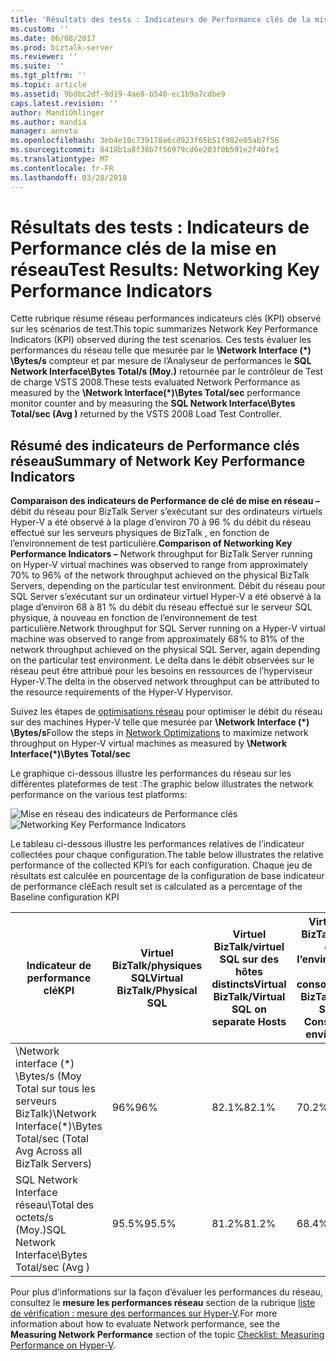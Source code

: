 ```yaml
---
title: 'Résultats des tests : Indicateurs de Performance clés de la mise en réseau | Documents Microsoft'
ms.custom: ''
ms.date: 06/08/2017
ms.prod: biztalk-server
ms.reviewer: ''
ms.suite: ''
ms.tgt_pltfrm: ''
ms.topic: article
ms.assetid: 9bdbc2df-9d19-4ae8-b540-ec1b9a7cdbe9
caps.latest.revision: ''
author: MandiOhlinger
ms.author: mandia
manager: anneta
ms.openlocfilehash: 3eb4e10c739178e6cd923f65b51f982e05ab7f56
ms.sourcegitcommit: 8418b1a8f38b7f56979cd6e203f0b591e2f40fe1
ms.translationtype: MT
ms.contentlocale: fr-FR
ms.lasthandoff: 03/28/2018
---
```

# <a name="test-results-networking-key-performance-indicators"></a><span data-ttu-id="1e12a-102">Résultats des tests : Indicateurs de Performance clés de la mise en réseau</span><span class="sxs-lookup"><span data-stu-id="1e12a-102">Test Results: Networking Key Performance Indicators</span></span>
<span data-ttu-id="1e12a-103">Cette rubrique résume réseau performances indicateurs clés (KPI) observé sur les scénarios de test.</span><span class="sxs-lookup"><span data-stu-id="1e12a-103">This topic summarizes Network Key Performance Indicators (KPI) observed during the test scenarios.</span></span> <span data-ttu-id="1e12a-104">Ces tests évaluer les performances du réseau telle que mesurée par le **\Network Interface (\*) \Bytes/s** compteur et par mesure de l’Analyseur de performances le **SQL Network Interface\Bytes Total/s (Moy.)**  retournée par le contrôleur de Test de charge VSTS 2008.</span><span class="sxs-lookup"><span data-stu-id="1e12a-104">These tests evaluated Network Performance as measured by the **\Network Interface(\*)\Bytes Total/sec** performance monitor counter and by measuring the **SQL Network Interface\Bytes Total/sec (Avg )** returned by the VSTS 2008 Load Test Controller.</span></span>  
  
## <a name="summary-of-network-key-performance-indicators"></a><span data-ttu-id="1e12a-105">Résumé des indicateurs de Performance clés réseau</span><span class="sxs-lookup"><span data-stu-id="1e12a-105">Summary of Network Key Performance Indicators</span></span>  
 <span data-ttu-id="1e12a-106">**Comparaison des indicateurs de Performance de clé de mise en réseau –** débit du réseau pour BizTalk Server s’exécutant sur des ordinateurs virtuels Hyper-V a été observé à la plage d’environ 70 à 96 % du débit du réseau effectué sur les serveurs physiques de BizTalk , en fonction de l’environnement de test particulière.</span><span class="sxs-lookup"><span data-stu-id="1e12a-106">**Comparison of Networking Key Performance Indicators –** Network throughput for BizTalk Server running on Hyper-V virtual machines was observed to range from approximately 70% to 96% of the network throughput achieved on the physical BizTalk Servers, depending on the particular test environment.</span></span> <span data-ttu-id="1e12a-107">Débit du réseau pour SQL Server s’exécutant sur un ordinateur virtuel Hyper-V a été observé à la plage d’environ 68 à 81 % du débit du réseau effectué sur le serveur SQL physique, à nouveau en fonction de l’environnement de test particulière.</span><span class="sxs-lookup"><span data-stu-id="1e12a-107">Network throughput for SQL Server running on a Hyper-V virtual machine was observed to range from approximately 68% to 81% of the network throughput achieved on the physical SQL Server, again depending on the particular test environment.</span></span> <span data-ttu-id="1e12a-108">Le delta dans le débit observées sur le réseau peut être attribué pour les besoins en ressources de l’hyperviseur Hyper-V.</span><span class="sxs-lookup"><span data-stu-id="1e12a-108">The delta in the observed network throughput can be attributed to the resource requirements of the Hyper-V Hypervisor.</span></span>  
  
 <span data-ttu-id="1e12a-109">Suivez les étapes de [optimisations réseau](../technical-guides/network-optimizations.md) pour optimiser le débit du réseau sur des machines Hyper-V telle que mesurée par **\Network Interface (\*) \Bytes/s**</span><span class="sxs-lookup"><span data-stu-id="1e12a-109">Follow the steps in [Network Optimizations](../technical-guides/network-optimizations.md) to maximize network throughput on Hyper-V virtual machines as measured by **\Network Interface(\*)\Bytes Total/sec**</span></span>  
  
 <span data-ttu-id="1e12a-110">Le graphique ci-dessous illustre les performances du réseau sur les différentes plateformes de test :</span><span class="sxs-lookup"><span data-stu-id="1e12a-110">The graphic below illustrates the network performance on the various test platforms:</span></span>  
  
 <span data-ttu-id="1e12a-111">![Mise en réseau des indicateurs de Performance clés](../technical-guides/media/networkkpi.gif "NetworkKPI")</span><span class="sxs-lookup"><span data-stu-id="1e12a-111">![Networking Key Performance Indicators](../technical-guides/media/networkkpi.gif "NetworkKPI")</span></span>  
  
 <span data-ttu-id="1e12a-112">Le tableau ci-dessous illustre les performances relatives de l’indicateur collectées pour chaque configuration.</span><span class="sxs-lookup"><span data-stu-id="1e12a-112">The table below illustrates the relative performance of the collected KPI’s for each configuration.</span></span> <span data-ttu-id="1e12a-113">Chaque jeu de résultats est calculée en pourcentage de la configuration de base indicateur de performance clé</span><span class="sxs-lookup"><span data-stu-id="1e12a-113">Each result set is calculated as a percentage of the Baseline configuration KPI</span></span>  
  
|<span data-ttu-id="1e12a-114">Indicateur de performance clé</span><span class="sxs-lookup"><span data-stu-id="1e12a-114">KPI</span></span>|<span data-ttu-id="1e12a-115">Virtuel BizTalk/physiques SQL</span><span class="sxs-lookup"><span data-stu-id="1e12a-115">Virtual BizTalk/Physical SQL</span></span>|<span data-ttu-id="1e12a-116">Virtuel BizTalk/virtuel SQL sur des hôtes distincts</span><span class="sxs-lookup"><span data-stu-id="1e12a-116">Virtual BizTalk/Virtual SQL on separate Hosts</span></span>|<span data-ttu-id="1e12a-117">Virtuel SQL BizTalk/virtuel dans l’environnement de consolidé</span><span class="sxs-lookup"><span data-stu-id="1e12a-117">Virtual BizTalk/Virtual SQL on Consolidated environment</span></span>|  
|---------|-----------------------------------|----------------------------------------------------|--------------------------------------------------------------|  
|<span data-ttu-id="1e12a-118">\Network interface (\*) \Bytes/s (Moy Total sur tous les serveurs BizTalk)</span><span class="sxs-lookup"><span data-stu-id="1e12a-118">\Network Interface(\*)\Bytes Total/sec (Total Avg Across all BizTalk Servers)</span></span>|<span data-ttu-id="1e12a-119">96%</span><span class="sxs-lookup"><span data-stu-id="1e12a-119">96%</span></span>|<span data-ttu-id="1e12a-120">82.1%</span><span class="sxs-lookup"><span data-stu-id="1e12a-120">82.1%</span></span>|<span data-ttu-id="1e12a-121">70.2%</span><span class="sxs-lookup"><span data-stu-id="1e12a-121">70.2%</span></span>|  
|<span data-ttu-id="1e12a-122">SQL Network Interface réseau\Total des octets/s (Moy.)</span><span class="sxs-lookup"><span data-stu-id="1e12a-122">SQL Network Interface\Bytes Total/sec (Avg )</span></span>|<span data-ttu-id="1e12a-123">95.5%</span><span class="sxs-lookup"><span data-stu-id="1e12a-123">95.5%</span></span>|<span data-ttu-id="1e12a-124">81.2%</span><span class="sxs-lookup"><span data-stu-id="1e12a-124">81.2%</span></span>|<span data-ttu-id="1e12a-125">68.4%</span><span class="sxs-lookup"><span data-stu-id="1e12a-125">68.4%</span></span>|  
  
 <span data-ttu-id="1e12a-126">Pour plus d’informations sur la façon d’évaluer les performances du réseau, consultez le **mesure les performances réseau** section de la rubrique [liste de vérification : mesure des performances sur Hyper-V](../technical-guides/checklist-measuring-performance-on-hyper-v.md).</span><span class="sxs-lookup"><span data-stu-id="1e12a-126">For more information about how to evaluate Network performance, see the **Measuring Network Performance** section of the topic [Checklist: Measuring Performance on Hyper-V](../technical-guides/checklist-measuring-performance-on-hyper-v.md).</span></span>